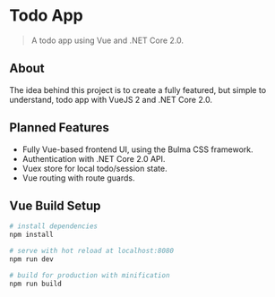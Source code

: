 # Todo App
> A todo app using Vue and .NET Core 2.0.

## About
The idea behind this project is to create a fully featured, but simple to understand, todo app with VueJS 2 and .NET Core 2.0.

## Planned Features
* Fully Vue-based frontend UI, using the Bulma CSS framework.
* Authentication with .NET Core 2.0 API.
* Vuex store for local todo/session state.
* Vue routing with route guards.

## Vue Build Setup

``` bash
# install dependencies
npm install

# serve with hot reload at localhost:8080
npm run dev

# build for production with minification
npm run build
```
